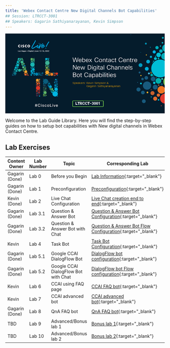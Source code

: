 ```yaml
---
title: 'Webex Contact Centre New Digital Channels Bot Capabilities'
## Session: LTRCCT-3001
## Speakers: Gagarin Sathiyanarayanan, Kevin Simpson
---
```


<img align="middle" src="images/LTRCCT-3001.jpg" width="1000" />

Welcome to the Lab Guide Library. Here you will find the step-by-step guides on how to setup bot capabilities with New digital channels in Webex Contact Centre.



## Lab Exercises

| Content Owner   | Lab Number      | Topic                     | Corresponding Lab                                         |
| --------------- | --------------- | -------------------------- | -------------------------------------------------------------           |
| Gagarin (Done) | Lab 0 | Before you Begin | [Lab Information](0_LabInfo.md){:target="\_blank"}  |
| Gagarin (Done) | Lab 1 | Preconfiguration | [Preconfiguration](1_PreReq.md){:target="\_blank"}  |
| Kevin (Done)   | Lab 2 |Live Chat Configuration | [Live Chat creation end to end](2_BasicChat.md){:target="\_blank"} |
| Gagarin (Done) | Lab 3.1 | Question & Answer Bot | [Question & Answer Bot Configuration](3.1_QnABotConfiguration.md){:target="\_blank"} |
| Gagarin (Done) | Lab 3.2 | Question & Answer Bot with Chat | [Question & Answer Bot Flow Configuration](3.2_QnABotFlowConfig.md){:target="\_blank"} |
| Kevin   | Lab 4 | Task Bot  | [Task Bot Configuration](4_TaskBot.md){:target="\_blank"}   |
| Gagarin (Done) | Lab 5.1 | Google CCAI DialogFlow Bot | [DialogFlow bot configuration](5_CCAI.md){:target="\_blank"}    |
| Gagarin (Done) | Lab 5.2 | Google CCAI DialogFlow Bot with Chat | [DialogFlow bot Flow configuration](5.2_CCAIFlowConfig.md){:target="\_blank"}    |
| Kevin   | Lab 6 | CCAI using FAQ page  | [CCAI FAQ bot](4_TaskBot.md){:target="\_blank"}   |
| Kevin   | Lab 7 | CCAI advanced bot  | [CCAI advanced bot](4_TaskBot.md){:target="\_blank"}   |
| Gagarin (Done)   | Lab 8 | QnA FAQ bot  | [QnA FAQ bot](4_TaskBot.md){:target="\_blank"}   |
| TBD   | Lab 9 | Advanced/Bonus lab 1  | [Bonus lab 1](4_TaskBot.md){:target="\_blank"}   |
| TBD   | Lab 10 | Advanced/Bonus lab 2  | [Bonus lab 2](4_TaskBot.md){:target="\_blank"}   |